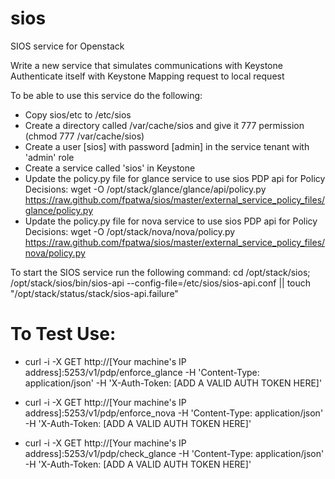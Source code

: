 sios
====

SIOS service for Openstack

Write a new service that simulates communications with Keystone 
Authenticate itself with Keystone
Mapping request to local request 

To be able to use this service do the following:
- Copy sios/etc to /etc/sios
- Create a directory called /var/cache/sios and give it 777 permission (chmod 777 /var/cache/sios)
- Create a user [sios] with password [admin] in the service tenant with 'admin' role
- Create a service called 'sios' in Keystone
- Update the policy.py file for glance service to use sios PDP api for Policy Decisions:
wget -O /opt/stack/glance/glance/api/policy.py https://raw.github.com/fpatwa/sios/master/external_service_policy_files/glance/policy.py
- Update the policy.py file for nova service to use sios PDP api for Policy Decisions:
wget -O /opt/stack/nova/nova/policy.py https://raw.github.com/fpatwa/sios/master/external_service_policy_files/nova/policy.py

To start the SIOS service run the following command:
cd /opt/stack/sios; /opt/stack/sios/bin/sios-api --config-file=/etc/sios/sios-api.conf || touch "/opt/stack/status/stack/sios-api.failure"

To Test Use:
============
- curl -i -X GET http://[Your machine's IP address]:5253/v1/pdp/enforce_glance -H 'Content-Type: application/json' -H 'X-Auth-Token: [ADD A VALID AUTH TOKEN HERE]'

- curl -i -X GET http://[Your machine's IP address]:5253/v1/pdp/enforce_nova -H 'Content-Type: application/json' -H 'X-Auth-Token: [ADD A VALID AUTH TOKEN HERE]'

- curl -i -X GET http://[Your machine's IP address]:5253/v1/pdp/check_glance -H 'Content-Type: application/json' -H 'X-Auth-Token: [ADD A VALID AUTH TOKEN HERE]'

